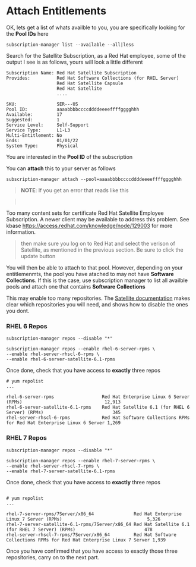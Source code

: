 # Attach Entitlements

OK, lets get a list of whats availble to you, you are specifically looking for the **Pool IDs** here

```
subscription-manager list --available --all|less
```


Search for the Satellite Subscription, as a Red Hat employee, some of the output I see is as follows, yours will look a little different

```
Subscription Name: Red Hat Satellite Subscription
Provides:          Red Hat Software Collections (for RHEL Server)
                   Red Hat Satellite Capsule
                   Red Hat Satellite
                   ....

SKU:               SER---US
Pool ID:           aaaabbbbccccddddeeeeffffgggghhh
Available:         17
Suggested:         1
Service Level:     Self-Support
Service Type:      L1-L3
Multi-Entitlement: No
Ends:              01/01/22
System Type:       Physical
```

You are interested in
the **Pool ID** of the subscription

You can **attach** this to your server as follows

```
subscription-manager attach --pool=aaaabbbbccccddddeeeeffffgggghhh
```

>**NOTE**:
If you get an error that reads like this

><pre>
Too many content sets for certificate Red Hat Satellite Employee Subscription.
A newer client may be available to address this problem.
See kbase https://access.redhat.com/knowledge/node/129003 for more information.
</pre>

>then make sure you log on to Red Hat and select the verison of Satellite, as mentioned in the previous section. Be sure to click the update button


You will then be able to attach to that pool. However, depending on your entitlemenmts, the pool you have atached to may not have **Software Collections**. If this is the case, use subscription manager to list all availble pools and attach one that contains **Software Collections**



This may enable too many repositories. The [Satellite documentation](https://access.redhat.com/documentation/en-US/Red_Hat_Satellite/6.0/html-single/Installation_Guide/index.html#Installing_Red_Hat_Satellite) makes clear which repositories you will need, and shows how to disable the ones you dont.

### RHEL 6 Repos
```
subscription-manager repos --disable "*"

subscription-manager repos --enable rhel-6-server-rpms \
--enable rhel-server-rhscl-6-rpms \
--enable rhel-6-server-satellite-6.1-rpms
```

Once done, check that you have access to **exactly** three repos

```
# yum repolist
...

rhel-6-server-rpms                  Red Hat Enterprise Linux 6 Server (RPMs)                               12,913
rhel-6-server-satellite-6.1-rpms    Red Hat Satellite 6.1 (for RHEL 6 Server) (RPMs)                          345
rhel-server-rhscl-6-rpms            Red Hat Software Collections RPMs for Red Hat Enterprise Linux 6 Server 1,269
```

### RHEL 7 Repos

```
subscription-manager repos --disable "*"

subscription-manager repos --enable rhel-7-server-rpms \
--enable rhel-server-rhscl-7-rpms \
--enable rhel-7-server-satellite-6.1-rpms
```

Once done, check that you have access to **exactly** three repos

```

# yum repolist
...

rhel-7-server-rpms/7Server/x86_64               Red Hat Enterprise Linux 7 Server (RPMs)                                5,326
rhel-7-server-satellite-6.1-rpms/7Server/x86_64 Red Hat Satellite 6.1 (for RHEL 7 Server) (RPMs)                          478
rhel-server-rhscl-7-rpms/7Server/x86_64         Red Hat Software Collections RPMs for Red Hat Enterprise Linux 7 Server 1,939
```



Once you have confirmed that you have access to exactly those three repositories, carry on to the next part.

